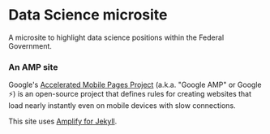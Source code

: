 # Data Science microsite

A microsite to highlight data science positions within the Federal Government.

### An AMP site

Google's <a href="https://www.ampproject.org/">Accelerated Mobile Pages Project</a>
(a.k.a. "Google AMP" or Google ⚡) is an open-source project that defines rules
for creating websites that load nearly instantly even on mobile devices with
slow connections.

This site uses [Amplify for Jekyll](https://github.com/ageitgey/amplify).
